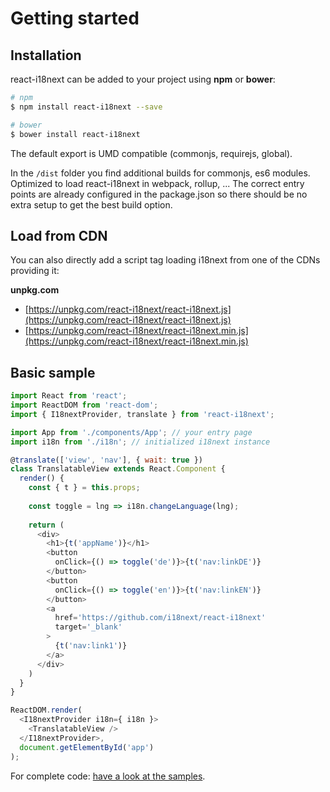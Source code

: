 <!-- toc -->
# Getting started

## Installation

react-i18next can be added to your project using **npm** or **bower**:

```bash
# npm
$ npm install react-i18next --save

# bower
$ bower install react-i18next
```

The default export is UMD compatible (commonjs, requirejs, global).

In the `/dist` folder you find additional builds for commonjs, es6 modules. Optimized to load react-i18next in webpack, rollup, ... The correct entry points are already configured in the package.json so there should be no extra setup to get the best build option.

## Load from CDN

You can also directly add a script tag loading i18next from one of the CDNs providing it:

**unpkg.com**

- [https://unpkg.com/react-i18next/react-i18next.js](https://unpkg.com/react-i18next/react-i18next.js)
- [https://unpkg.com/react-i18next/react-i18next.min.js](https://unpkg.com/react-i18next/react-i18next.min.js)

## Basic sample

```js
import React from 'react';
import ReactDOM from 'react-dom';
import { I18nextProvider, translate } from 'react-i18next';

import App from './components/App'; // your entry page
import i18n from './i18n'; // initialized i18next instance

@translate(['view', 'nav'], { wait: true })
class TranslatableView extends React.Component {
  render() {
    const { t } = this.props;
    
    const toggle = lng => i18n.changeLanguage(lng);
    
    return (
      <div>
        <h1>{t('appName')}</h1>
        <button 
          onClick={() => toggle('de')}>{t('nav:linkDE')}
        </button>
        <button
          onClick={() => toggle('en')}>{t('nav:linkEN')}
        </button>
        <a
          href='https://github.com/i18next/react-i18next'
          target='_blank'
        >
          {t('nav:link1')}
        </a>
      </div>
    )
  }
}

ReactDOM.render(
  <I18nextProvider i18n={ i18n }>
    <TranslatableView />
  </I18nextProvider>,
  document.getElementById('app')
);
```

For complete code: [have a look at the samples](https://github.com/i18next/react-i18next/tree/master/example).